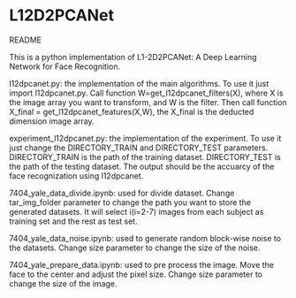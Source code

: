 # L12D2PCANet

README

This is a python implementation of L1-2D2PCANet: A Deep Learning Network for Face Recognition. 

l12dpcanet.py: 
the implementation of the main algorithms. 
To use it just import l12dpcanet.py. 
Call function W=get_l12dpcanet_filters(X), where X is the image array you want to transform, and W is the filter.
Then call function X_final = get_l12dpcanet_features(X,W), the X_final is the deducted dimension image array.

experiment_l12dpcanet.py:
the implementation of the experiment.
To use it just change the DIRECTORY_TRAIN and DIRECTORY_TEST parameters. 
DIRECTORY_TRAIN is the path of the training dataset.
DIRECTORY_TEST is the path of the testing dataset.
The output should be the accuarcy of the face recognization using l12dpcanet.

7404_yale_data_divide.ipynb:
used for divide dataset. 
Change tar_img_folder parameter to change the path you want to store the generated datasets.
It will select i(i=2-7) images from each subject as training set and the rest as test set.

7404_yale_data_noise.ipynb:
used to generate random block-wise noise to the datasets.
Change size parameter to change the size of the noise.

7404_yale_prepare_data.ipynb:
used to pre process the image. Move the face to the center and adjust the pixel size.
Change size parameter to change the size of the image.

